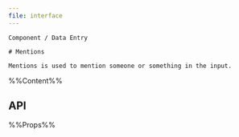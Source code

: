 ```yaml
---
file: interface
---
```


`````
Component / Data Entry

# Mentions

Mentions is used to mention someone or something in the input.
`````

%%Content%%

## API

%%Props%%

